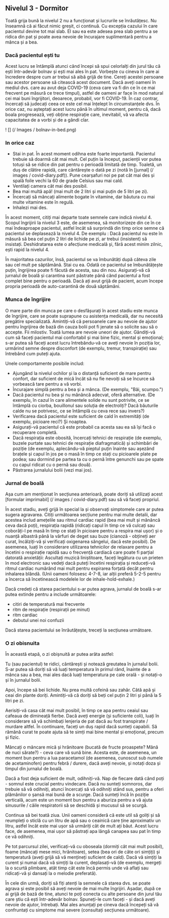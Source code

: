 ## Nivelul 3 - Dormitor

Toată grija bună la nivelul 2 nu a funcționat și lucrurile se înrăutățesc. Nu înseamnă că ai făcut nimic greșit, ci continuă. Cu excepția cazului în care pacientul devine tot mai slab. El sau ea este adesea prea slab pentru a se ridica din pat și poate avea nevoie de încurajare suplimentară pentru a mânca și a bea.

### Dacă pacientul ești tu

Acest lucru se întâmplă atunci când începi să spui celorlalți din jurul tău că ești într-adevăr bolnav și ești mai ales în pat. Vorbește cu cineva în care ai încredere despre cum ar trebui să aibă grijă de tine. Cereți acestei persoane sau acestor persoane să citească acest document. Dacă aveți oameni în mediul dvs. care au avut deja COVID-19 (ceva care va fi din ce în ce mai frecvent pe măsură ce trece timpul), astfel de oameni ar face în mod natural cei mai buni îngrijitori, deoarece, probabil, vor fi COVID-19. În caz contrar, încercați să judecați ceea ce este cel mai înțelept în circumstanțele dvs. În orice caz, nu așteptați acest lucru până în ultimul moment, pentru că, dacă boala progresează, veți obține respirație care, inevitabil, vă va afecta capacitatea de a vorbi și de a gândi clar.

! [] (/ Images / bolnav-in-bed.png)

### In orice caz

* Stai in pat. În acest moment odihna este foarte importantă. Pacientul trebuie să doarmă cât mai mult. Cel puțin la început, pacienții vor putea totuși să se ridice din pat pentru o perioadă limitată de timp. Toaletă, un duș de clătire rapidă, care cântărește o dată pe zi (notă în [jurnal] (/ images / covid-diary.pdf)). Pune cearșafuri noi pe pat cât mai des și spală foile vechi la 60 de grade Celsius sau mai cald.
* Ventilați camera cât mai des posibil.
* Bea mai multă apă! (mai mult de 2 litri și mai puțin de 5 litri pe zi).
* Încercați să mâncați alimente bogate în vitamine, dar băutura cu mai multe vitamine este în regulă.
* Inhalezi mai des.

În acest moment, citiți mai departe toate semnele care indică nivelul 4. Scopul îngrijirii la nivelul 3 este, de asemenea, să monitorizeze din ce în ce mai îndeaproape pacientul, astfel încât să surprindă din timp orice semne că pacientul se deplasează la nivelul 4. De exemplu : Dacă pacientul nu este în măsură să bea cel puțin 2 litri de lichide pe zi, ar trebui (insistent) să insistați. Deshidratarea este o afecțiune medicală și, fără acest minim zilnic, ești rapid la nivelul 4.

În majoritatea cazurilor, însă, pacientul se va îmbunătăți după câteva zile sau cel mult pe săptămână. Stai cu ea. Odată ce pacientul se îmbunătățește puțin, îngrijirea poate fi făcută de acesta, sau din nou. Asigurați-vă că jurnalul de boală și carantina sunt păstrate până când pacientul a fost complet bine pentru o perioadă. Dacă ați avut grijă de pacient, acum începe propria perioadă de auto-carantină de două săptămâni.

### Munca de îngrijire

O mare parte din munca pe care o desfășurați în acest stadiu este munca de îngrijire, care se poate suprapune cu asistența medicală, dar nu necesită pregătire specializată. Amintiți-vă că persoanele care au nevoie de ajutor pentru îngrijirea de bază din cauza bolii pot fi jenate să o solicite sau să o accepte. Fii milostiv. Toată lumea are nevoie uneori de ajutor. Gândiți-vă cum să faceți pacientul mai confortabil și mai bine fizic, mental și emoțional; s-ar putea să faceți acest lucru întrebându-vă ce aveți nevoie în poziția lor, urmărind semne despre disconfort (de exemplu, tremur, transpirație) sau întrebând cum puteți ajuta.

Unele comportamente posibile includ:
* Ajungând la nivelul ochilor și la o distanță suficient de mare pentru confort, dar suficient de mică încât să nu fie nevoiți să se încurce să vorbească tare pentru a vă vorbi.
* Încurajare simplă pentru a bea și a mânca. (De exemplu, "Băi, scumpo.")
* Dacă pacientul nu bea și nu mănâncă adecvat, oferă alternative. (De exemplu, în cazul în care alimentele solide nu sunt potrivite, ce se întâmplă cu ciorba, bouillonul sau soluția de electroliți? Dacă băuturile calde nu se potrivesc, ce se întâmplă cu ceva rece sau invers?)
* Verificarea dacă pacientul este suficient de cald în extremități (de exemplu, picioare reci?) Și noaptea.
* Asigurați-vă pacientul că este probabil ca acesta sau ea să își facă o recuperare completă.
* Dacă respirația este obosită, încercați tehnici de respirație (de exemplu, buzele purtate sau tehnici de respirație diafragmatică) și schimbări de poziție (de exemplu, aplecându-vă pieptul puțin înainte sau așezând brațele și capul în jos pe o masă în timp ce stați cu picioarele plate pe podea; sau dormind pe partea ta cu o pernă între genunchi sau pe spate cu capul ridicat cu o pernă sau două).
* Păstrarea jurnalului bolii (vezi mai jos).


### Jurnal de boală

Așa cum am menționat în secțiunea anterioară, poate doriți să utilizați acest [formular imprimabil] (/ images / covid-diary.pdf) sau să vă faceți propriul.

În acest stadiu, aveți grijă în special la și observați simptomele care ar putea sugera agravarea. Citiți următoarea secțiune pentru mai multe detalii, dar acestea includ amețelile sau ritmul cardiac rapid (bea mai mult și mănâncă ceva dacă poți), respirația rapidă (ridicați capul în timp ce vă culcați sau coborâți-l pe masă în timp ce stați în picioare pentru a respira mai ușor) și o nuanță albastră până la vârfuri de deget sau buze (cianoză - obțineți aer curat, încălziți-vă și verificați oxigenarea sângelui, dacă este posibil). De asemenea, luați în considerare utilizarea tehnicilor de relaxare pentru a încetini o respirație rapidă sau o frecvență cardiacă care poate fi parțial datorată anxietății: Ascultați muzică liniștitoare, faceți legătura cu un prieten în mod electronic sau vedeți dacă puteți încetini respirația și reduceți-vă ritmul cardiac numărând mai mult pentru expirarea forțată decât pentru inhalarea blândă. (Unii oameni folosesc 4-7-8, iar alții preferă 5-2-5 pentru a încerca să încetinească modelele lor de inhale-hold-exhale.)

Dacă credeți că starea pacientului s-ar putea agrava, jurnalul de boală s-ar putea extinde pentru a include următoarele:
- citiri de temperatură mai frecvente
- ritm de respirație (respirații pe minut)
- ritm cardiac
- debutul unei noi confuzii

Dacă starea pacientului se înrăutățește, treceți la secțiunea următoare.

### O zi obisnuita

În această etapă, o zi obișnuită ar putea arăta astfel:

Tu (sau pacientul) te ridici, cântărești și notează greutatea în jurnalul bolii. S-ar putea să doriți să vă luați temperatura în primul rând, înainte de a mânca sau a bea, mai ales dacă luați temperatura pe cale orală - și notați-o și în jurnalul bolii.

Apoi, începe să bei lichide. Nu prea multă cofeină sau zahăr. Câtă apă și ceai din plante doriți. Amintiți-vă că doriți să beți cel puțin 2 litri și până la 5 litri pe zi.

Aerisiți-vă casa cât mai mult posibil, în timp ce apa pentru ceaiul sau cafeaua de dimineață fierbe. Dacă aveți energie (și suficiente coli), luați în considerare să vă schimbați lenjeria de pat dacă au fost transpirate / murdare altfel. În continuare, faceți un duș rapid dacă sunteți capabili. Să rămână curat te poate ajuta să te simți mai bine mental și emoțional, precum și fizic.

Mâncați o mâncare mică și hrănitoare (bucată de fructe proaspete? Mână de nuci sărate?) - ceva care vă sună bine. Acesta este, de asemenea, un moment bun pentru a lua paracetamol (de asemenea, cunoscut sub numele de acetaminofen) pentru febră / durere, dacă aveți nevoie, și notați doza și timpul din jurnalul de boală.

Dacă a fost deja suficient de mult, odihniți-vă. Nap de fiecare dată când poți - somnul este crucial pentru vindecare. Dacă nu sunteți somnoros, dar trebuie să vă odihniți, atunci încercați să vă odihniți stând sus, pentru a oferi plămânilor o șansă mai bună de a scurge. Dacă sunteți încă în poziție verticală, acum este un moment bun pentru a aburiza pentru a vă ajuta sinusurile / căile respiratorii să se deschidă și mucusul să se scurgă.

Continua să bei toată ziua. Unii oameni consideră că este util să goliți și să reumpleți o sticlă cu un litru de apă sau o ceainică care ține aproximativ un litru, astfel încât este mai ușor să urmăriți cât de mult ați băut. Acest lucru face, de asemenea, mai ușor să păstrați apa lângă canapea sau pat în timp ce vă odihniți.

Pe tot parcursul zilei, verificați-vă cu oboseala (dormiți cât mai mult posibil), foame (mâncați mese mici, hrănitoare), setea (bea ori de câte ori simțiți) și temperatură (aveți grijă să vă mențineți suficient de cald). Dacă vă simțiți la curent și numai dacă vă simțiți la curent, deplasați-vă (de exemplu, mergeți la o scurtă plimbare, atât timp cât este încă permis unde vă aflați sau ridicați-vă și dansați la o melodie preferată).

În cele din urmă, doriți să fiți atenți la semnele că starea dvs. se poate agrava și este posibil să aveți nevoie de mai multe îngrijiri. Așadar, după ce ai grijă de bază de tine, atunci te poți conecta cu alte persoane din jurul tău care știu că ești într-adevăr bolnav. Spuneți-le cum faceți - și dacă aveți nevoie de ajutor, întrebați. Mai ales anunțați pe cineva dacă începeți să vă confruntați cu simptome mai severe (consultați secțiunea următoare).